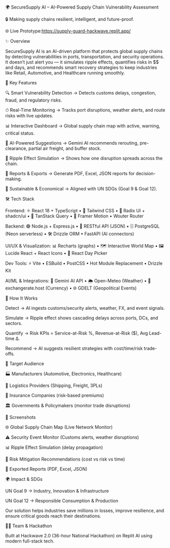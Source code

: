🌍 SecureSupply AI – AI-Powered Supply Chain Vulnerability Assessment

🔒 Making supply chains resilient, intelligent, and future-proof.

🌐 Live Prototype:https://supply-guard-hackwave.replit.app/

✨ Overview

SecureSupply AI is an AI-driven platform that protects global supply chains by detecting vulnerabilities in ports, transportation, and security operations.
It doesn’t just alert you — it simulates ripple effects, quantifies risks in $$ and days, and recommends smart recovery strategies to keep industries like Retail, Automotive, and Healthcare running smoothly.

🔑 Key Features

🔍 Smart Vulnerability Detection → Detects customs delays, congestion, fraud, and regulatory risks.

⏱ Real-Time Monitoring → Tracks port disruptions, weather alerts, and route risks with live updates.

📊 Interactive Dashboard → Global supply chain map with active, warning, critical status.

🤖 AI-Powered Suggestions → Gemini AI recommends rerouting, pre-clearance, partial air freight, and buffer stock.

🌊 Ripple Effect Simulation → Shows how one disruption spreads across the chain.

📑 Reports & Exports → Generate PDF, Excel, JSON reports for decision-making.

🌱 Sustainable & Economical → Aligned with UN SDGs (Goal 9 & Goal 12).

🛠 Tech Stack

Frontend:
⚛️ React 18 + TypeScript • 🎨 Tailwind CSS • 🧩 Radix UI + shadcn/ui • 🔄 TanStack Query • 🎥 Framer Motion • Wouter Router

Backend:
🟢 Node.js + Express.js • 📡 RESTful API (JSON) • 🗄 PostgreSQL (Neon serverless) • 🛠 Drizzle ORM • FastAPI (AI connectors)

UI/UX & Visualization:
📊 Recharts (graphs) • 🗺 Interactive World Map • 🖼 Lucide React + React Icons • 📅 React Day Picker

Dev Tools:
⚡ Vite • ESBuild • PostCSS • Hot Module Replacement • Drizzle Kit

AI/ML & Integrations:
🤖 Gemini AI API • 🌦 Open-Meteo (Weather) • 💱 exchangerate.host (Currency) • 🌐 GDELT (Geopolitical Events)

🚀 How It Works

Detect → AI ingests customs/security alerts, weather, FX, and event signals.

Simulate → Ripple effect shows cascading delays across ports, DCs, and sectors.

Quantify → Risk KPIs = Service-at-Risk %, Revenue-at-Risk ($), Avg Lead-time Δ.

Recommend → AI suggests resilient strategies with cost/time/risk trade-offs.

🎯 Target Audience

🏭 Manufacturers (Automotive, Electronics, Healthcare)

🚢 Logistics Providers (Shipping, Freight, 3PLs)

🏦 Insurance Companies (risk-based premiums)

🏛 Governments & Policymakers (monitor trade disruptions)

📸 Screenshots

🌐 Global Supply Chain Map (Live Network Monitor)

⚠️ Security Event Monitor (Customs alerts, weather disruptions)

📊 Ripple Effect Simulation (delay propagation)

📝 Risk Mitigation Recommendations (cost vs risk vs time)

📑 Exported Reports (PDF, Excel, JSON)

🌍 Impact & SDGs

UN Goal 9 → Industry, Innovation & Infrastructure

UN Goal 12 → Responsible Consumption & Production

Our solution helps industries save millions in losses, improve resilience, and ensure critical goods reach their destinations.

👩‍💻 Team & Hackathon

Built at Hackwave 2.0 (36-hour National Hackathon) on Replit AI using modern full-stack tech.

